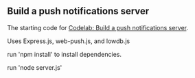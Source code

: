 ## Build a push notifications server

The starting code for 
[Codelab: Build a push notifications server](http://web.dev/push-notifications-server-codelab/).

Uses Express.js, web-push.js, and lowdb.js

run 'npm install' to install dependencies.

run 'node server.js'
